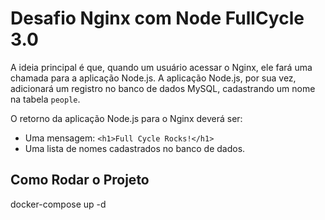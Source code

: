 # Desafio Nginx com Node FullCycle 3.0

A ideia principal é que, quando um usuário acessar o Nginx, ele fará uma chamada para a aplicação Node.js. A aplicação Node.js, por sua vez, adicionará um registro no banco de dados MySQL, cadastrando um nome na tabela `people`.

O retorno da aplicação Node.js para o Nginx deverá ser:
- Uma mensagem: `<h1>Full Cycle Rocks!</h1>`
- Uma lista de nomes cadastrados no banco de dados.

## Como Rodar o Projeto

docker-compose up -d